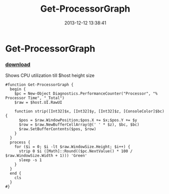 ﻿---
pid:            4693
parent:         0
children:       
poster:         greg zakharov
title:          Get-ProcessorGraph
date:           2013-12-12 13:38:41
description:    Shows CPU utilization till $host height size
format:         posh
---

# Get-ProcessorGraph

### [download](4693.ps1)  

Shows CPU utilization till $host height size

```posh
#function Get-ProcessorGraph {
  begin {
    $pc = New-Object Diagnostics.PerformanceCounter("Processor", "% Processor Time", "_Total")
    $raw = $host.UI.RawUI
    
    function strip([Int32]$x, [Int32]$y, [Int32]$z, [ConsoleColor]$bc) {
      $pos = $raw.WindowPosition;$pos.X += $x;$pos.Y += $y
      $row = $raw.NewBufferCellArray(@(' ' * $z), $bc, $bc)
      $raw.SetBufferContents($pos, $row)
    }
  }
  process {
    for ($i = 0; $i -lt $raw.WindowSize.Height; $i++) {
      strip 0 $i ([Math]::Round(($pc.NextValue() * 100 / $raw.WindowSize.Width + 1))) 'Green'
      sleep -s 1
    }
  }
  end {
    cls
  }
#}

```
